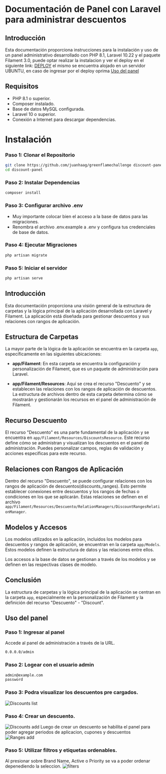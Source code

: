 # Documentación de Panel con Laravel para administrar descuentos

## Introducción
Esta documentación proporciona instrucciones para la instalación y uso de un panel administrativo desarrollado con PHP 8.1, Laravel 10.22 y el paquete Filament 3.0, puede optar realizar la instalacion y ver el deploy en el siguiente link: [DEPLOY](http://serverfantasy.ddns.net:8000/admin/) el mismo se encuentra alojado en un servidor UBUNTU, en caso de ingresar por el deploy oprima [Uso del panel](#uso-del-panel)

## Requisitos 

- PHP 8.1 o superior.
- Composer instalado.
- Base de datos MySQL configurada.
- Laravel 10 o superior.
- Conexión a Internet para descargar dependencias.

# Instalación

### Paso 1: Clonar el Repositorio
```bash
git clone https://github.com/juanhaag/greenflamechallenge discount-panel
cd discount-panel
```
### Paso 2: Instalar Dependencias
```bash
composer install
```

### Paso 3: Configurar archivo .env
- Muy importante colocar bien el acceso a la base de datos para las migraciones.
- Renombra el archivo .env.example a .env y configura tus credenciales de base de datos.
### Paso 4: Ejecutar Migraciones
```bash
php artisan migrate
```
### Paso 5: Iniciar el servidor
```bash
php artisan serve
```


## Introducción

Esta documentación proporciona una visión general de la estructura de carpetas y la lógica principal de la aplicación desarrollada con Laravel y Filament. La aplicación está diseñada para gestionar descuentos y sus relaciones con rangos de aplicación.

## Estructura de Carpetas

La mayor parte de la lógica de la aplicación se encuentra en la carpeta `app`, específicamente en las siguientes ubicaciones:

- **app/Filament**: En esta carpeta se encuentra la configuración y personalización de Filament, que es un paquete de administración para Laravel.

- **app/Filament/Resources**: Aquí se crea el recurso "Descuento" y se establecen las relaciones con los rangos de aplicación de descuentos. La estructura de archivos dentro de esta carpeta determina cómo se mostrarán y gestionarán los recursos en el panel de administración de Filament.

## Recurso Descuento

El recurso "Descuento" es una parte fundamental de la aplicación y se encuentra en `app/Filament/Resources/DiscountsResource`. Este recurso define cómo se administran y visualizan los descuentos en el panel de administración. Puedes personalizar campos, reglas de validación y acciones específicas para este recurso.

## Relaciones con Rangos de Aplicación

Dentro del recurso "Descuento", se puede configurar relaciones con los rangos de aplicación de descuentos(discounts_ranges). Esto permite establecer conexiones entre descuentos y los rangos de fechas o condiciones en los que se aplicarán. Estas relaciones se definen en el archivo `app/Filament/Resources/Descuento/RelationManagers/DiscountRangesRelationManager`.

## Modelos y Accesos

Los modelos utilizados en la aplicación, incluidos los modelos para descuentos y rangos de aplicación, se encuentran en la carpeta `app/Models`. Estos modelos definen la estructura de datos y las relaciones entre ellos.

Los accesos a la base de datos se gestionan a través de los modelos y se definen en las respectivas clases de modelo.

## Conclusión

La estructura de carpetas y la lógica principal de la aplicación se centran en la carpeta `app`, especialmente en la personalización de Filament y la definición del recurso "Descuento" - "Discount".

## Uso del panel 
### Paso 1: Ingresar al panel
Accede al panel de administración a través de la URL.
```bash
0.0.0.0/admin
```
### Paso 2: Logear con el usuario admin
```bash
admin@example.com
password
```
### Paso 3: Podra visualizar los descuentos pre cargados.
![Discounts list](https://i.gyazo.com/81365c67ca7b739a340587e577091476.png)

### Paso 4: Crear un descuento.
![Discounts add](https://i.gyazo.com/17139b4014eed2dd678ec674aece62fb.png)
Luego de crear un descuento se habilita el panel para poder agregar periodos de aplicacion, cupones y descuentos 
![Ranges add](https://i.gyazo.com/5a586ede3a9b73b4f4c743b4e084683b.png)

### Paso 5: Utilizar filtros y etiquetas ordenables.
Al presionar sobre Brand Name, Active o Priority se va a poder ordenar depenediendo la seleccion.
![filters](https://i.gyazo.com/7b36c22374440afe4a5231b1b097c6f4.png)
